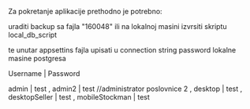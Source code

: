 Za pokretanje aplikacije prethodno je potrebno:

uraditi backup sa fajla "160048" ili na lokalnoj masini izvrsiti skriptu local_db_script

te unutar appsettins fajla upisati u connection string password lokalne masine postgresa

Username | Password

admin | test ,
admin2 | test      //administrator poslovnice 2 ,
desktop | test ,
desktopSeller | test ,
mobileStockman | test 
